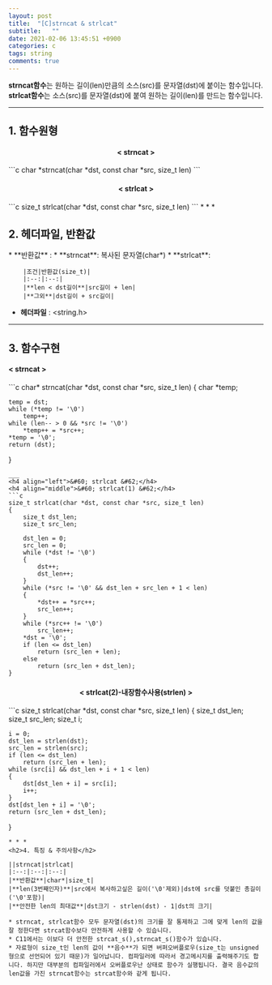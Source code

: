 ```yaml
---
layout: post
title:  "[C]strncat & strlcat"
subtitle:   ""
date: 2021-02-06 13:45:51 +0900
categories: c
tags: string
comments: true
---
```


**strncat함수**는 원하는 길이(len)만큼의 소스(src)를 문자열(dst)에 붙이는 함수입니다.<br />
**strlcat함수**는 소스(src)를 문자열(dst)에 붙여 원하는 길이(len)를 만드는 함수입니다.

* * *
<h2>1. 함수원형</h2>
<h4 align="middle">&#60; strncat &#62;</h4>
```c
char *strncat(char *dst, const char *src, size_t len)
```
<h4 align="middle">&#60; strlcat &#62;</h4>
```c
size_t strlcat(char *dst, const char *src, size_t len)
```
* * *
<h2>2. 헤더파일, 반환값</h2>
* **반환값** : 
    * **strncat**: 복사된 문자열(char*)
    * **strlcat**: 

        |조건|반환값(size_t)|
        |:--:|:--:|
        |**len < dst길이**|src길이 + len|
        |**그외**|dst길이 + src길이|

* **헤더파일** : \<string.h\>

* * *
<h2>3. 함수구현</h2>
<h4 align="left">&#60; strncat &#62;</h4>
```c
char* strncat(char *dst, const char *src, size_t len)
{
    char *temp;

    temp = dst;
    while (*temp != '\0')
        temp++;
    while (len-- > 0 && *src != '\0')
        *temp++ = *src++;
    *temp = '\0';
    return (dst);
}
```
___
<h4 align="left">&#60; strlcat &#62;</h4>
<h4 align="middle">&#60; strlcat(1) &#62;</h4>
```c
size_t strlcat(char *dst, const char *src, size_t len)
{
    size_t dst_len;
    size_t src_len;

    dst_len = 0;
    src_len = 0;
    while (*dst != '\0')
	{
		dst++;
        dst_len++;
	}
    while (*src != '\0' && dst_len + src_len + 1 < len)
    {
        *dst++ = *src++;
        src_len++;
    }
    while (*src++ != '\0')
        src_len++;
    *dst = '\0';
    if (len <= dst_len)
        return (src_len + len);
    else
        return (src_len + dst_len);
}
```
<h4 align="middle">&#60; strlcat(2)-내장함수사용(strlen) &#62;</h4>
```c
size_t	strlcat(char *dst, const char *src, size_t len)
{
	size_t dst_len;
	size_t src_len;
	size_t i;

	i = 0;
	dst_len = strlen(dst);
	src_len = strlen(src);
	if (len <= dst_len)
		return (src_len + len);
	while (src[i] && dst_len + i + 1 < len)
	{
		dst[dst_len + i] = src[i];
		i++;
	}
	dst[dst_len + i] = '\0';
	return (src_len + dst_len);
}
```
* * *
<h2>4. 특징 & 주의사항</h2>

||strncat|strlcat|
|:--:|:--:|:--:|
|**반환값**|char*|size_t|
|**len(3번째인자)**|src에서 복사하고싶은 길이('\0'제외)|dst에 src를 덧붙인 총길이('\0'포함)|
|**안전한 len의 최대값**|dst크기 - strlen(dst) - 1|dst의 크기|

* strncat, strlcat함수 모두 문자열(dst)의 크기를 잘 통제하고 그에 맞게 len의 값을 잘 정한다면 strcat함수보다 안전하게 사용할 수 있습니다.
* C11에서는 이보다 더 안전한 strcat_s(),strncat_s()함수가 있습니다.
* 자료형이 size_t인 len의 값이 **음수**가 되면 버퍼오버플로우(size_t는 unsigned형으로 선언되어 있기 때문)가 일어납니다. 컴파일러에 따라서 경고메시지를 출력해주기도 합니다. 하지만 대부분의 컴파일러에서 오버플로우난 상태로 함수가 실행됩니다. 결국 음수값의 len값을 가진 strncat함수는 strcat함수와 같게 됩니다.